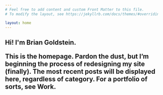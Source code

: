 ```yaml
---
# Feel free to add content and custom Front Matter to this file.
# To modify the layout, see https://jekyllrb.com/docs/themes/#overriding-theme-defaults

layout: home
---
```


<h2 class="welcome"> Hi! I'm <span class="name">Brian Goldstein</span>.

<p class="subtitle">This is the homepage. Pardon the dust, but I’m beginning the process of redesigning my site (finally). The most recent posts will be displayed here, regardless of category. For a portfolio of sorts, see Work.</p>